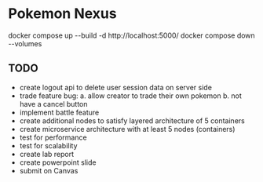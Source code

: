 # Pokemon Nexus

docker compose up --build -d
http://localhost:5000/
docker compose down --volumes

## TODO
- create logout api to delete user session data on server side
- trade feature bug:
	a. allow creator to trade their own pokemon
	b. not have a cancel button
- implement battle feature
- create additional nodes to satisfy layered architecture of 5 containers 
- create microservice architecture with at least 5 nodes (containers)
- test for performance
- test for scalability
- create lab report
- create powerpoint slide
- submit on Canvas